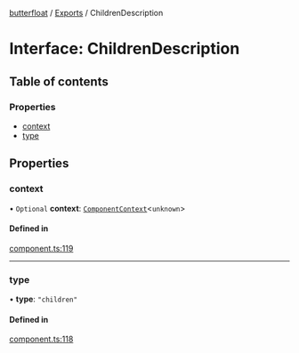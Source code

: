 [butterfloat](../README.md) / [Exports](../modules.md) / ChildrenDescription

# Interface: ChildrenDescription

## Table of contents

### Properties

- [context](ChildrenDescription.md#context)
- [type](ChildrenDescription.md#type)

## Properties

### context

• `Optional` **context**: [`ComponentContext`](ComponentContext.md)\<`unknown`\>

#### Defined in

[component.ts:119](https://github.com/WorldMaker/butterfloat/blob/3689540/component.ts#L119)

___

### type

• **type**: ``"children"``

#### Defined in

[component.ts:118](https://github.com/WorldMaker/butterfloat/blob/3689540/component.ts#L118)
